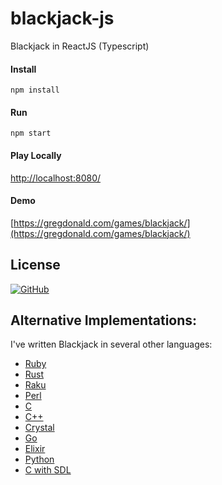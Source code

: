 # blackjack-js

Blackjack in ReactJS (Typescript)

#### Install

``
npm install
``

#### Run

``
npm start
``

#### Play Locally

[http://localhost:8080/](http://localhost:8080/)

#### Demo

[https://gregdonald.com/games/blackjack/](https://gregdonald.com/games/blackjack/)

## License

[![GitHub](https://img.shields.io/github/license/gdonald/blackjack-js?color=aa0000)](https://github.com/gdonald/blackjack-js/blob/master/LICENSE)

## Alternative Implementations:

I've written Blackjack in several other languages:

- [Ruby](https://github.com/gdonald/console-blackjack-ruby)
- [Rust](https://github.com/gdonald/console-blackjack-rust)
- [Raku](https://github.com/gdonald/Console-Blackjack)
- [Perl](https://github.com/gdonald/console-blackjack-perl)
- [C](https://github.com/gdonald/blackjack-c)
- [C++](https://github.com/gdonald/blackjack-cpp)
- [Crystal](https://github.com/gdonald/blackjack-cr)
- [Go](https://github.com/gdonald/blackjack-go)
- [Elixir](https://github.com/gdonald/blackjack-ex)
- [Python](https://github.com/gdonald/blackjack-py)
- [C with SDL](https://github.com/gdonald/blackjack-c-sdl)
